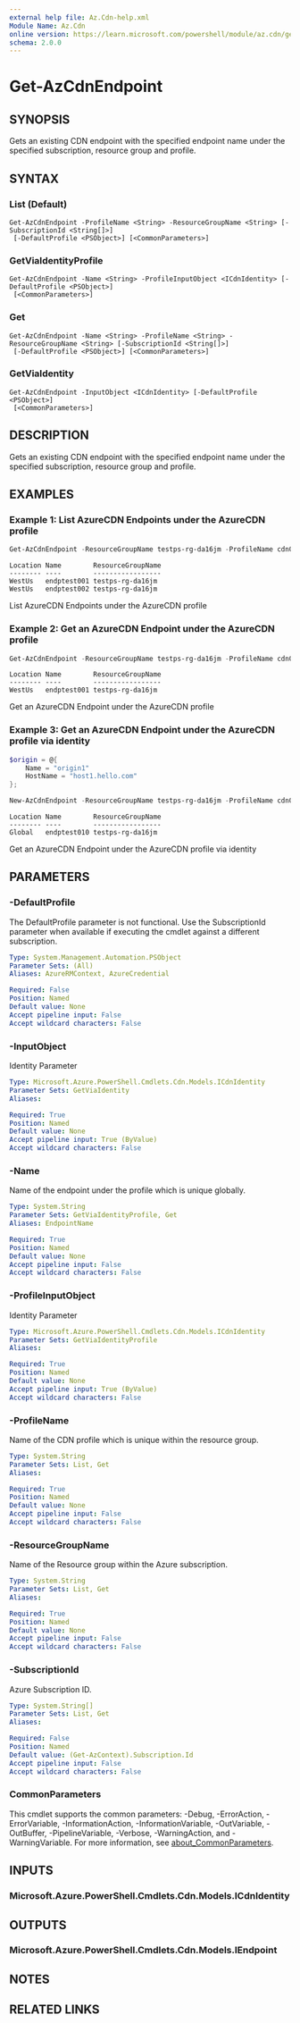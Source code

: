 ```yaml
---
external help file: Az.Cdn-help.xml
Module Name: Az.Cdn
online version: https://learn.microsoft.com/powershell/module/az.cdn/get-azcdnendpoint
schema: 2.0.0
---
```


# Get-AzCdnEndpoint

## SYNOPSIS
Gets an existing CDN endpoint with the specified endpoint name under the specified subscription, resource group and profile.

## SYNTAX

### List (Default)
```
Get-AzCdnEndpoint -ProfileName <String> -ResourceGroupName <String> [-SubscriptionId <String[]>]
 [-DefaultProfile <PSObject>] [<CommonParameters>]
```

### GetViaIdentityProfile
```
Get-AzCdnEndpoint -Name <String> -ProfileInputObject <ICdnIdentity> [-DefaultProfile <PSObject>]
 [<CommonParameters>]
```

### Get
```
Get-AzCdnEndpoint -Name <String> -ProfileName <String> -ResourceGroupName <String> [-SubscriptionId <String[]>]
 [-DefaultProfile <PSObject>] [<CommonParameters>]
```

### GetViaIdentity
```
Get-AzCdnEndpoint -InputObject <ICdnIdentity> [-DefaultProfile <PSObject>]
 [<CommonParameters>]
```

## DESCRIPTION
Gets an existing CDN endpoint with the specified endpoint name under the specified subscription, resource group and profile.

## EXAMPLES

### Example 1: List AzureCDN Endpoints under the AzureCDN profile
```powershell
Get-AzCdnEndpoint -ResourceGroupName testps-rg-da16jm -ProfileName cdn001
```

```output
Location Name        ResourceGroupName
-------- ----        -----------------
WestUs   endptest001 testps-rg-da16jm
WestUs   endptest002 testps-rg-da16jm
```

List AzureCDN Endpoints under the AzureCDN profile

### Example 2: Get an AzureCDN Endpoint under the AzureCDN profile
```powershell
Get-AzCdnEndpoint -ResourceGroupName testps-rg-da16jm -ProfileName cdn001 -Name endptest001
```

```output
Location Name        ResourceGroupName
-------- ----        -----------------
WestUs   endptest001 testps-rg-da16jm
```

Get an AzureCDN Endpoint under the AzureCDN profile

### Example 3: Get an AzureCDN Endpoint under the AzureCDN profile via identity
```powershell
$origin = @{
    Name = "origin1"
    HostName = "host1.hello.com"
};

New-AzCdnEndpoint -ResourceGroupName testps-rg-da16jm -ProfileName cdn001 -Name endptest010 -Location global -Origin $origin | Get-AzCdnEndpoint
```

```output
Location Name        ResourceGroupName
-------- ----        -----------------
Global   endptest010 testps-rg-da16jm
```

Get an AzureCDN Endpoint under the AzureCDN profile via identity

## PARAMETERS

### -DefaultProfile
The DefaultProfile parameter is not functional.
Use the SubscriptionId parameter when available if executing the cmdlet against a different subscription.

```yaml
Type: System.Management.Automation.PSObject
Parameter Sets: (All)
Aliases: AzureRMContext, AzureCredential

Required: False
Position: Named
Default value: None
Accept pipeline input: False
Accept wildcard characters: False
```

### -InputObject
Identity Parameter

```yaml
Type: Microsoft.Azure.PowerShell.Cmdlets.Cdn.Models.ICdnIdentity
Parameter Sets: GetViaIdentity
Aliases:

Required: True
Position: Named
Default value: None
Accept pipeline input: True (ByValue)
Accept wildcard characters: False
```

### -Name
Name of the endpoint under the profile which is unique globally.

```yaml
Type: System.String
Parameter Sets: GetViaIdentityProfile, Get
Aliases: EndpointName

Required: True
Position: Named
Default value: None
Accept pipeline input: False
Accept wildcard characters: False
```

### -ProfileInputObject
Identity Parameter

```yaml
Type: Microsoft.Azure.PowerShell.Cmdlets.Cdn.Models.ICdnIdentity
Parameter Sets: GetViaIdentityProfile
Aliases:

Required: True
Position: Named
Default value: None
Accept pipeline input: True (ByValue)
Accept wildcard characters: False
```

### -ProfileName
Name of the CDN profile which is unique within the resource group.

```yaml
Type: System.String
Parameter Sets: List, Get
Aliases:

Required: True
Position: Named
Default value: None
Accept pipeline input: False
Accept wildcard characters: False
```

### -ResourceGroupName
Name of the Resource group within the Azure subscription.

```yaml
Type: System.String
Parameter Sets: List, Get
Aliases:

Required: True
Position: Named
Default value: None
Accept pipeline input: False
Accept wildcard characters: False
```

### -SubscriptionId
Azure Subscription ID.

```yaml
Type: System.String[]
Parameter Sets: List, Get
Aliases:

Required: False
Position: Named
Default value: (Get-AzContext).Subscription.Id
Accept pipeline input: False
Accept wildcard characters: False
```

### CommonParameters
This cmdlet supports the common parameters: -Debug, -ErrorAction, -ErrorVariable, -InformationAction, -InformationVariable, -OutVariable, -OutBuffer, -PipelineVariable, -Verbose, -WarningAction, and -WarningVariable. For more information, see [about_CommonParameters](http://go.microsoft.com/fwlink/?LinkID=113216).

## INPUTS

### Microsoft.Azure.PowerShell.Cmdlets.Cdn.Models.ICdnIdentity

## OUTPUTS

### Microsoft.Azure.PowerShell.Cmdlets.Cdn.Models.IEndpoint

## NOTES

## RELATED LINKS
